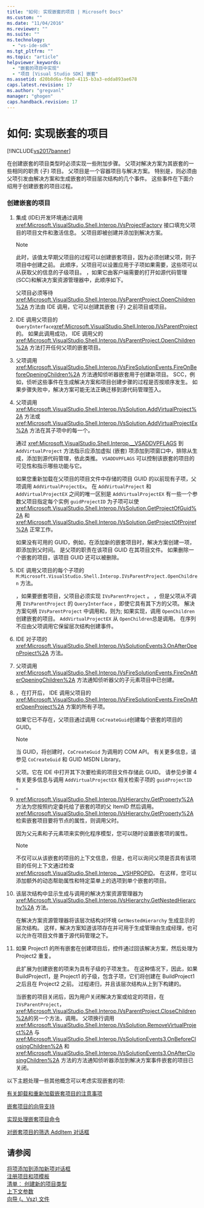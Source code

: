 ```yaml
---
title: "如何: 实现嵌套的项目 | Microsoft Docs"
ms.custom: ""
ms.date: "11/04/2016"
ms.reviewer: ""
ms.suite: ""
ms.technology: 
  - "vs-ide-sdk"
ms.tgt_pltfrm: ""
ms.topic: "article"
helpviewer_keywords: 
  - "嵌套的项目中实现"
  - "项目 [Visual Studio SDK] 嵌套"
ms.assetid: d20b8d6a-f0e0-4115-b3a3-edda893ae678
caps.latest.revision: 17
ms.author: "gregvanl"
manager: "ghogen"
caps.handback.revision: 17
---
```

# 如何: 实现嵌套的项目
[!INCLUDE[vs2017banner](../../code-quality/includes/vs2017banner.md)]

在创建嵌套的项目类型时必须实现一些附加步骤。  父项对解决方案为其嵌套的一些相同的职责 \(子\) 项目。  父项目是一个容器项目与解决方案。  特别是，则必须由父项引发由解决方案和生成嵌套的项目层次结构的几个事件。  这些事件在下面介绍用于创建嵌套的项目过程。  
  
### 创建嵌套的项目  
  
1.  集成 \(IDE\)开发环境通过调用 <xref:Microsoft.VisualStudio.Shell.Interop.IVsProjectFactory> 接口填充父项目的项目文件和激活信息。  父项目即被创建并添加到解决方案。  
  
    > [!NOTE]
    >  此时，该值太早期父项目的过程可以创建嵌套项目，因为必须创建父项，则子项目中创建之前。  此顺序，父项目可以设置应用于子项如果需要，这些项可以从获取父的信息的子级项目。  ，如果它由客户端需要的打开如源代码管理 \(SCC\)和解决方案资源管理器中，此顺序如下。  
  
     父项目必须等待 <xref:Microsoft.VisualStudio.Shell.Interop.IVsParentProject.OpenChildren%2A> 方法由 IDE 调用，它可以创建其嵌套 \(子\) 之前项目或项目。  
  
2.  IDE 调用父项目的 `QueryInterface`<xref:Microsoft.VisualStudio.Shell.Interop.IVsParentProject>的。  如果此调用成功， IDE 调用父的 <xref:Microsoft.VisualStudio.Shell.Interop.IVsParentProject.OpenChildren%2A> 方法打开任何父项的嵌套项目。  
  
3.  父项调用 <xref:Microsoft.VisualStudio.Shell.Interop.IVsFireSolutionEvents.FireOnBeforeOpeningChildren%2A> 方法通知侦听器嵌套用于创建新项目。  SCC，例如，侦听这些事件在生成解决方案和项目创建步骤的过程是否按顺序发生。  如果步骤失败中，解决方案可能无法正确迁移到源代码管理签入。  
  
4.  父项调用 <xref:Microsoft.VisualStudio.Shell.Interop.IVsSolution.AddVirtualProject%2A> 方法或 <xref:Microsoft.VisualStudio.Shell.Interop.IVsSolution.AddVirtualProjectEx%2A> 方法在其子项中的每一个。  
  
     通过 <xref:Microsoft.VisualStudio.Shell.Interop.__VSADDVPFLAGS> 到 `AddVirtualProject` 方法指示应添加虚拟 \(嵌套\) 项添加到项窗口中，排除从生成，添加到源代码管理，依此类推。  `VSADDVPFLAGS` 可以控制该嵌套的项目的可见性和指示哪些功能与它。  
  
     如果您重新加载在父项目的项目文件中存储的项目 GUID 的以前现有子项，父项调用 `AddVirtualProjectEx`。  在 `AddVirtualProject` 和 `AddVirtualProjectEX` 之间的唯一区别是 `AddVirtualProjectEX` 有一些一个参数父项目指定每个实例 `guidProjectID` 为子项可以使 <xref:Microsoft.VisualStudio.Shell.Interop.IVsSolution.GetProjectOfGuid%2A> 和 <xref:Microsoft.VisualStudio.Shell.Interop.IVsSolution.GetProjectOfProjref%2A> 正常工作。  
  
     如果没有可用的 GUID，例如，在添加新的嵌套项目时，解决方案创建一项，即添加到父时间。  是父项的职责在该项目 GUID 在其项目文件。  如果删除一个嵌套的项目，该项目 GUID 还可以被删除。  
  
5.  IDE 调用父项目的每个子项的 `M:Microsoft.VisualStudio.Shell.Interop.IVsParentProject.OpenChildren` 方法。  
  
     ，如果要嵌套项目，父项目必须实现 `IVsParentProject` 。  ，但是父项从不调用 `IVsParentProject` 的 `QueryInterface` ，即使它具有其下方的父项。  解决方案句柄 `IVsParentProject` 中调用和，则为; 如果实现，调用 `OpenChildren` 创建嵌套的项目。  `AddVirtualProjectEX` 从 `OpenChildren`总是调用。  在序列不应由父项调用它保留层次结构创建事件。  
  
6.  IDE 对子项的 <xref:Microsoft.VisualStudio.Shell.Interop.IVsSolutionEvents3.OnAfterOpenProject%2A> 方法。  
  
7.  父项调用 <xref:Microsoft.VisualStudio.Shell.Interop.IVsFireSolutionEvents.FireOnAfterOpeningChildren%2A> 方法通知侦听器父的子元素项目中已创建。  
  
8.  ，在打开后， IDE 调用父项目的 <xref:Microsoft.VisualStudio.Shell.Interop.IVsFireSolutionEvents.FireOnAfterOpenProject%2A> 方案的所有子项。  
  
     如果它已不存在，父项目通过调用 `CoCreateGuid`创建每个嵌套的项目的 GUID。  
  
    > [!NOTE]
    >  当 GUID，将创建时，`CoCreateGuid` 为调用的 COM API。  有关更多信息，请参见 `CoCreateGuid` 和 GUID MSDN Library。  
  
     父项。它在 IDE 中打开其下次要检索的项目文件存储此 GUID。  请参见步骤 4 有关更多信息与调用 `AddVirtualProjectEX` 相关检索子项的 `guidProjectID` 。  
  
9. <xref:Microsoft.VisualStudio.Shell.Interop.IVsHierarchy.GetProperty%2A> 方法为您按照约定委托给了嵌套的项的父 ItemID 然后调用。  <xref:Microsoft.VisualStudio.Shell.Interop.IVsHierarchy.GetProperty%2A> 检索嵌套项目要将节点的属性，则调用父时。  
  
     因为父元素和子元素项来实例化程序模型，您可以随时设置嵌套项的属性。  
  
    > [!NOTE]
    >  不仅可以从该嵌套的项目的上下文信息，但是，也可以询问父项是否具有该项目的任何上下文通过检查 <xref:Microsoft.VisualStudio.Shell.Interop.__VSHPROPID>。  在这样，您可以添加额外的动态帮助属性和特定菜单上的选项到单个嵌套的项目。  
  
10. 该层次结构中显示生成与调用的解决方案资源管理器为 <xref:Microsoft.VisualStudio.Shell.Interop.IVsHierarchy.GetNestedHierarchy%2A> 方法。  
  
     在解决方案资源管理器将该层次结构对环境 `GetNestedHierarchy` 生成显示的层次结构。  这样，解决方案知道该项存在并可用于生成管理由生成经理，也可以允许在项目文件置于源代码管理之下。  
  
11. 如果 Project1 的所有嵌套在创建项目后，控件通过回该解决方案，然后处理为 Project2 重复。  
  
     此扩展为创建嵌套的项来为具有子级的子项发生。  在这种情况下，因此，如果 BuildProject1，是 Project1 的子级，包含子项，它们将创建在 BuildProject1 之后且在 Project2 之前。  过程递归，并且该层次结构从上到下构建的。  
  
     当嵌套的项目关闭后，因为用户关闭解决方案或给定的项目，在 `IVsParentProject`， <xref:Microsoft.VisualStudio.Shell.Interop.IVsParentProject.CloseChildren%2A>的另一个方法，调用。  父项换行调用 <xref:Microsoft.VisualStudio.Shell.Interop.IVsSolution.RemoveVirtualProject%2A> 与 <xref:Microsoft.VisualStudio.Shell.Interop.IVsSolutionEvents3.OnBeforeClosingChildren%2A> 和 <xref:Microsoft.VisualStudio.Shell.Interop.IVsSolutionEvents3.OnAfterClosingChildren%2A> 方法的方法通知侦听器添加到解决方案事件嵌套的项目已关闭。  
  
 以下主题处理一些其他概念可以考虑实现嵌套的项:  
  
 [有关卸载和重新加载嵌套项目的注意事项](../../extensibility/internals/considerations-for-unloading-and-reloading-nested-projects.md)  
  
 [嵌套项目的向导支持](../../extensibility/internals/wizard-support-for-nested-projects.md)  
  
 [实现处理嵌套项目命令](../../extensibility/internals/implementing-command-handling-for-nested-projects.md)  
  
 [对嵌套项目的筛选 AddItem 对话框](../../extensibility/internals/filtering-the-additem-dialog-box-for-nested-projects.md)  
  
## 请参阅  
 [将项添加到添加新项对话框](../../extensibility/internals/adding-items-to-the-add-new-item-dialog-boxes.md)   
 [注册项目和项模板](../../extensibility/internals/registering-project-and-item-templates.md)   
 [清单︰ 创建新的项目类型](../../extensibility/internals/checklist-creating-new-project-types.md)   
 [上下文参数](../../extensibility/internals/context-parameters.md)   
 [向导 \(。Vsz\) 文件](../../extensibility/internals/wizard-dot-vsz-file.md)